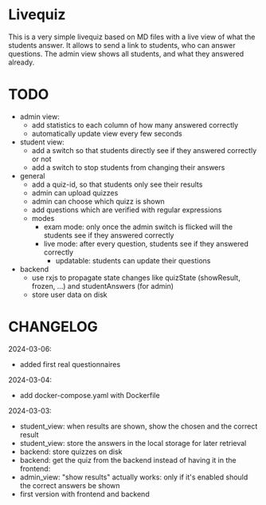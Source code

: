 # Livequiz

This is a very simple livequiz based on MD files with a live view of what the students answer.
It allows to send a link to students, who can answer questions.
The admin view shows all students, and what they answered already.

# TODO

- admin view:
  - add statistics to each column of how many answered correctly
  - automatically update view every few seconds
- student view:
  - add a switch so that students directly see if they answered correctly or not
  - add a switch to stop students from changing their answers
- general
  - add a quiz-id, so that students only see their results
  - admin can upload quizzes
  - admin can choose which quizz is shown
  - add questions which are verified with regular expressions
  - modes
    - exam mode: only once the admin switch is flicked will the students see if they answered correctly
    - live mode: after every question, students see if they answered correctly
      - updatable: students can update their questions
- backend
  - use rxjs to propagate state changes like quizState (showResult, frozen, ...) and studentAnswers (for admin)
  - store user data on disk

# CHANGELOG

2024-03-06:
- added first real questionnaires

2024-03-04:
- add docker-compose.yaml with Dockerfile

2024-03-03:
- student_view: when results are shown, show the chosen and the correct result
- student_view: store the answers in the local storage for later retrieval
- backend: store quizzes on disk
- backend: get the quiz from the backend instead of having it in the frontend:
- admin_view: "show results" actually works: only if it's enabled should the correct answers be shown
- first version with frontend and backend
